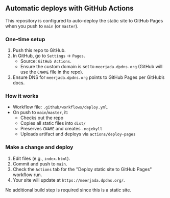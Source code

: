 ## Automatic deploys with GitHub Actions

This repository is configured to auto-deploy the static site to GitHub Pages when you push to `main` (or `master`).

### One-time setup

1. Push this repo to GitHub.
2. In GitHub, go to `Settings` → `Pages`.
   - Source: `GitHub Actions`.
   - Ensure the custom domain is set to `meerjada.dpdns.org` (GitHub will use the `CNAME` file in the repo).
3. Ensure DNS for `meerjada.dpdns.org` points to GitHub Pages per GitHub’s docs.

### How it works

- Workflow file: `.github/workflows/deploy.yml`.
- On push to `main`/`master`, it:
  - Checks out the repo
  - Copies all static files into `dist/`
  - Preserves `CNAME` and creates `.nojekyll`
  - Uploads artifact and deploys via `actions/deploy-pages`

### Make a change and deploy

1. Edit files (e.g., `index.html`).
2. Commit and push to `main`.
3. Check the `Actions` tab for the "Deploy static site to GitHub Pages" workflow run.
4. Your site will update at `https://meerjada.dpdns.org/`.

No additional build step is required since this is a static site.


